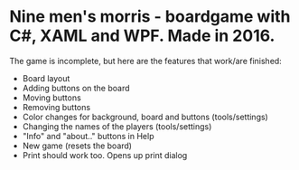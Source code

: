# Nine men's morris - boardgame with C#, XAML and WPF. Made in 2016.
The game is incomplete, but here are the features that work/are finished: 
- Board layout
- Adding buttons on the board
- Moving buttons
- Removing buttons
- Color changes for background, board and buttons (tools/settings)
- Changing the names of the players (tools/settings)
- "Info" and "about.." buttons in Help
- New game (resets the board)
- Print should work too. Opens up print dialog
